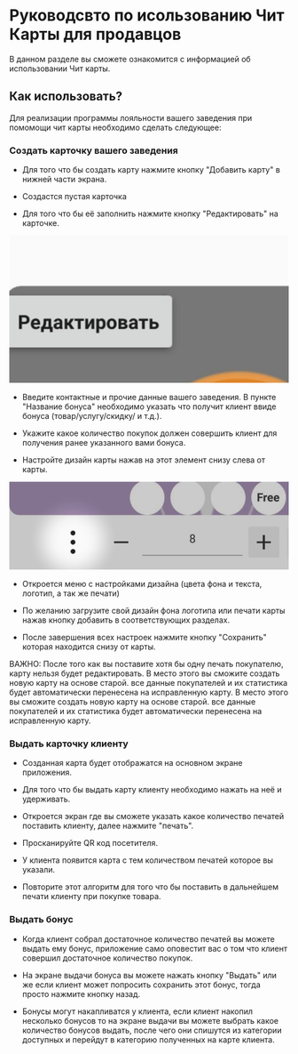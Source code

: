 # Руководсвто по исользованию Чит Карты для продавцов

В данном разделе вы сможете ознакомится с информацией об использовании Чит карты.

## Как использовать?

Для реализации программы лояльности вашего заведения при помомощи чит карты необходимо сделать следующее:

### Создать карточку вашего заведения

* Для того что бы создать карту нажмите кнопку "Добавить карту" в нижней части экрана. 

* Cоздастся пустая карточка

* Для того что бы её заполнить нажмите кнопку "Редактировать" на карточке.

![example](../src/GUI/private/resources/help/Help3.jpg)

* Введите контактные и прочие данные вашего заведения. В пункте "Название бонуса" необходимо указать что получит клиент ввиде бонуса (товар/услугу/скидку/ и т.д.).

* Укажите какое количество покупок должен совершить клиент для получения ранее указанного вами бонуса. 

* Настройте дизайн карты нажав на этот элемент снизу слева от карты. 

![example](../src/GUI/private/resources/help/Help2.jpg)

* Откроется меню с настройками дизайна (цвета фона и текста, логотип, а так же печати)

* По желанию загрузите свой дизайн фона логотипа или печати карты нажав кнопку добавить в соответствующих разделах.

* После завершения всех настроек нажмите кнопку "Сохранить" которая находится снизу от карты.

ВАЖНО: После того как вы поставите хотя бы одну печать покупателю, карту нельзя будет редактировать. В место этого вы сможите создать новую карту на основе старой. все данные покупателей и их статистика будет автоматически перенесена на исправленную карту. В место этого вы сможите создать новую карту на основе старой. все данные покупателей и их статистика будет автоматически перенесена на исправленную карту. 

### Выдать карточку клиенту

* Созданная карта будет отображатся на основном экране приложения.

* Для того что бы выдать карту клиенту необходимо нажать на неё и удерживать. 

* Откроется экран где вы сможете указать какое количество печатей поставить клиенту, далее нажмите "печать". 

* Просканируйте QR код посетителя.

* У клиента появится карта с тем количеством печатей которое вы указали. 

* Повторите этот алгоритм для того что бы поставить в дальнейшем печати клиенту при покупке товара.

### Выдать бонус

* Когда клиент собрал достаточное количество печатей вы можете выдать ему бонус, приложение само оповестит вас о том что клиент совершил достаточное количество покупок.

* На экране выдачи бонуса вы можете нажать кнопку "Выдать" или же если клиент может попросить сохранить этот бонус, тогда просто нажмите кнопку назад.

* Бонусы могут накапливатся у клиента, если клиент накопил несколько бонусов то на экране выдачи вы можете выбрать какое количество бонусов выдать, после чего они спишутся из категории доступных и перейдут в категорию полученных на карте клиента.
